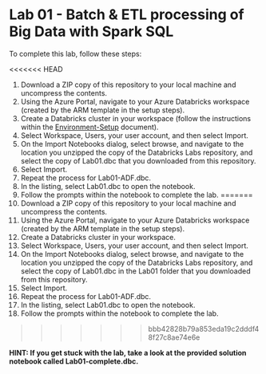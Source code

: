# Lab 01 - Batch & ETL processing of Big Data with Spark SQL

To complete this lab, follow these steps:

<<<<<<< HEAD
1.  Download a ZIP copy of this repository to your local machine and uncompress the contents.
2.  Using the Azure Portal, navigate to your Azure Databricks workspace (created by the ARM template in the setup steps).
3.  Create a Databricks cluster in your workspace (follow the instructions within the [Environment-Setup](../../Setup/Environment-Setup.md) document).
4.  Select Workspace, Users, your user account, and then select Import.
5.  On the Import Notebooks dialog, select browse, and navigate to the location you unzipped the copy of the Databricks Labs repository, and select the copy of Lab01.dbc that you downloaded from this repository.
6.  Select Import.
7.  Repeat the process for Lab01-ADF.dbc.
8.  In the listing, select Lab01.dbc to open the notebook.
9.  Follow the prompts within the notebook to complete the lab.
=======
1. Download a ZIP copy of this repository to your local machine and uncompress the contents.
2. Using the Azure Portal, navigate to your Azure Databricks workspace (created by the ARM template in the setup steps).
3. Create a Databricks cluster in your workspace.
4. Select Workspace, Users, your user account, and then select Import.
5. On the Import Notebooks dialog, select browse, and navigate to the location you unzipped the copy of the Databricks Labs repository, and select the copy of Lab01.dbc in the Lab01 folder that you downloaded from this repository.
6. Select Import.
7. Repeat the process for Lab01-ADF.dbc.
8. In the listing, select Lab01.dbc to open the notebook.
9. Follow the prompts within the notebook to complete the lab.
>>>>>>> bbb42828b79a853eda19c2dddf48f27c8ae74e6e

**HINT: If you get stuck with the lab, take a look at the provided solution notebook called Lab01-complete.dbc.**
